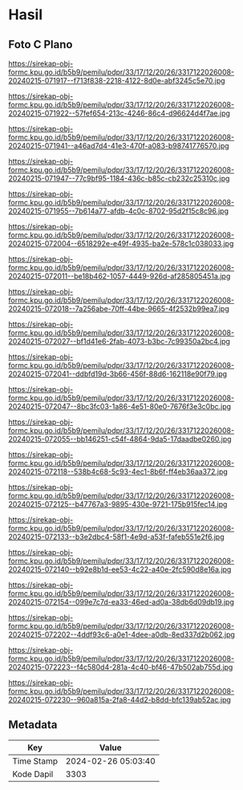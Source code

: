 # Hasil

## Foto C Plano

https://sirekap-obj-formc.kpu.go.id/b5b9/pemilu/pdpr/33/17/12/20/26/3317122026008-20240215-071917--f713f838-2218-4122-8d0e-abf3245c5e70.jpg

https://sirekap-obj-formc.kpu.go.id/b5b9/pemilu/pdpr/33/17/12/20/26/3317122026008-20240215-071922--57fef654-213c-4246-86c4-d96624d4f7ae.jpg

https://sirekap-obj-formc.kpu.go.id/b5b9/pemilu/pdpr/33/17/12/20/26/3317122026008-20240215-071941--a46ad7d4-41e3-470f-a083-b98741776570.jpg

https://sirekap-obj-formc.kpu.go.id/b5b9/pemilu/pdpr/33/17/12/20/26/3317122026008-20240215-071947--77c9bf95-1184-436c-b85c-cb232c25310c.jpg

https://sirekap-obj-formc.kpu.go.id/b5b9/pemilu/pdpr/33/17/12/20/26/3317122026008-20240215-071955--7b614a77-afdb-4c0c-8702-95d2f15c8c96.jpg

https://sirekap-obj-formc.kpu.go.id/b5b9/pemilu/pdpr/33/17/12/20/26/3317122026008-20240215-072004--6518292e-e49f-4935-ba2e-578c1c038033.jpg

https://sirekap-obj-formc.kpu.go.id/b5b9/pemilu/pdpr/33/17/12/20/26/3317122026008-20240215-072011--be18b462-1057-4449-926d-af285805451a.jpg

https://sirekap-obj-formc.kpu.go.id/b5b9/pemilu/pdpr/33/17/12/20/26/3317122026008-20240215-072018--7a256abe-70ff-44be-9665-4f2532b99ea7.jpg

https://sirekap-obj-formc.kpu.go.id/b5b9/pemilu/pdpr/33/17/12/20/26/3317122026008-20240215-072027--bf1d41e6-2fab-4073-b3bc-7c99350a2bc4.jpg

https://sirekap-obj-formc.kpu.go.id/b5b9/pemilu/pdpr/33/17/12/20/26/3317122026008-20240215-072041--ddbfd19d-3b66-456f-88d6-162118e90f79.jpg

https://sirekap-obj-formc.kpu.go.id/b5b9/pemilu/pdpr/33/17/12/20/26/3317122026008-20240215-072047--8bc3fc03-1a86-4e51-80e0-7676f3e3c0bc.jpg

https://sirekap-obj-formc.kpu.go.id/b5b9/pemilu/pdpr/33/17/12/20/26/3317122026008-20240215-072055--bb146251-c54f-4864-9da5-17daadbe0260.jpg

https://sirekap-obj-formc.kpu.go.id/b5b9/pemilu/pdpr/33/17/12/20/26/3317122026008-20240215-072118--538b4c68-5c93-4ec1-8b6f-ff4eb36aa372.jpg

https://sirekap-obj-formc.kpu.go.id/b5b9/pemilu/pdpr/33/17/12/20/26/3317122026008-20240215-072125--b47767a3-9895-430e-9721-175b915fec14.jpg

https://sirekap-obj-formc.kpu.go.id/b5b9/pemilu/pdpr/33/17/12/20/26/3317122026008-20240215-072133--b3e2dbc4-58f1-4e9d-a53f-fafeb551e2f6.jpg

https://sirekap-obj-formc.kpu.go.id/b5b9/pemilu/pdpr/33/17/12/20/26/3317122026008-20240215-072140--b92e8b1d-ee53-4c22-a40e-2fc590d8e16a.jpg

https://sirekap-obj-formc.kpu.go.id/b5b9/pemilu/pdpr/33/17/12/20/26/3317122026008-20240215-072154--099e7c7d-ea33-46ed-ad0a-38db6d09db19.jpg

https://sirekap-obj-formc.kpu.go.id/b5b9/pemilu/pdpr/33/17/12/20/26/3317122026008-20240215-072202--4ddf93c6-a0e1-4dee-a0db-8ed337d2b062.jpg

https://sirekap-obj-formc.kpu.go.id/b5b9/pemilu/pdpr/33/17/12/20/26/3317122026008-20240215-072223--f4c580d4-281a-4c40-bf46-47b502ab755d.jpg

https://sirekap-obj-formc.kpu.go.id/b5b9/pemilu/pdpr/33/17/12/20/26/3317122026008-20240215-072230--960a815a-2fa8-44d2-b8dd-bfc139ab52ac.jpg


## Metadata

| Key        | Value               |
| ---------- | ------------------- |
| Time Stamp | 2024-02-26 05:03:40 |
| Kode Dapil | 3303                |



